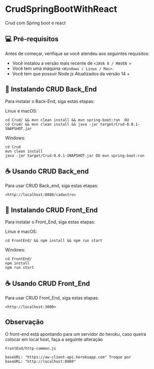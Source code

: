 # CrudSpringBootWithReact
Crud com Spring boot e react

## 💻 Pré-requisitos
Antes de começar, verifique se você atendeu aos seguintes requisitos:
<!---Estes são apenas requisitos de exemplo. Adicionar, duplicar ou remover conforme necessário--->
* Você instalou a versão mais recente de `<JAVA 8 / MAVEN >`
* Você tem uma máquina `<Windows / Linux / Mac>`.
* Você tem que possuir Node js Atualizados da versão 14 + 
## 🚀 Instalando CRUD Back_End

Para instalar o Back-End, siga estas etapas:

Linux e macOS:
```
cd Crud/ && mvn clean install && mvn spring-boot:run  OU
cd Crud/ && mvn clean install && java -jar target/Crud-0.0.1-SNAPSHOT.jar 
```

Windows:
```
cd Crud
mvn clean install
java -jar target/Crud-0.0.1-SNAPSHOT.jar OU mvn spring-boot:run
```
## ☕ Usando CRUD Back_end

Para usar CRUD Back_end, siga estas etapas:

```
<http://localhost:8080/cadastro>
```


## 🚀 Instalando CRUD Front_End

Para instalar o Front_End, siga estas etapas:

Linux e macOS:
```
cd FrontEnd/ && npm install && npm run start  
```

Windows:
```
cd FrontEnd/
npm install
npm run start
```
## ☕ Usando CRUD Front_End

Para usar CRUD Front_End, siga estas etapas:

```
<http://localhost:3000>
```

## Observação

O front-end está apontando para um servidor do heroku, caso queira colocar em local host, faça a seguinte alteração

```
FrontEnd/http-common.js

baseURL: "https://aw-client-api.herokuapp.com" Troque por 
baseURL: "http://localhost:8080"

```

